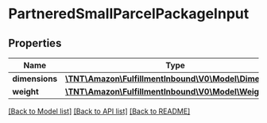 # PartneredSmallParcelPackageInput

## Properties
Name | Type | Description | Notes
------------ | ------------- | ------------- | -------------
**dimensions** | [**\TNT\Amazon\FulfillmentInbound\V0\Model\Dimensions**](Dimensions.md) |  | 
**weight** | [**\TNT\Amazon\FulfillmentInbound\V0\Model\Weight**](Weight.md) |  | 

[[Back to Model list]](../README.md#documentation-for-models) [[Back to API list]](../README.md#documentation-for-api-endpoints) [[Back to README]](../README.md)


